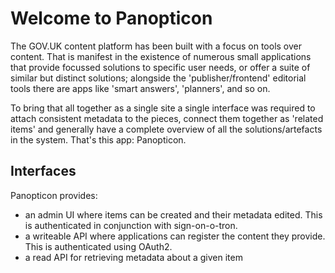 Welcome to Panopticon
===================== 

The GOV.UK content platform has been built with a focus on tools over content.
That is manifest in the existence of numerous small applications that provide
focussed solutions to specific user needs, or offer a suite of similar but
distinct solutions; alongside the 'publisher/frontend' editorial tools there
are apps like 'smart answers', 'planners', and so on.

To bring that all together as a single site a single interface was required
to attach consistent metadata to the pieces, connect them together as 'related
items' and generally have a complete overview of all the solutions/artefacts in
the system. That's this app: Panopticon.

Interfaces
----------

Panopticon provides:

* an admin UI where items can be created and their metadata
  edited. This is authenticated in conjunction with sign-on-o-tron.
* a writeable API where applications can register the content
  they provide. This is authenticated using OAuth2.
* a read API for retrieving metadata about a given item
